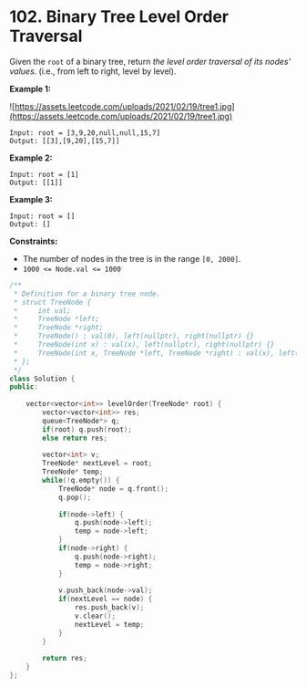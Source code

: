 # 102. Binary Tree Level Order Traversal

Given the `root` of a binary tree, return *the level order traversal of its nodes' values*. (i.e., from left to right, level by level).

**Example 1:**

![https://assets.leetcode.com/uploads/2021/02/19/tree1.jpg](https://assets.leetcode.com/uploads/2021/02/19/tree1.jpg)

```
Input: root = [3,9,20,null,null,15,7]
Output: [[3],[9,20],[15,7]]

```

**Example 2:**

```
Input: root = [1]
Output: [[1]]

```

**Example 3:**

```
Input: root = []
Output: []

```

**Constraints:**

- The number of nodes in the tree is in the range `[0, 2000]`.
- `1000 <= Node.val <= 1000`

```cpp
/**
 * Definition for a binary tree node.
 * struct TreeNode {
 *     int val;
 *     TreeNode *left;
 *     TreeNode *right;
 *     TreeNode() : val(0), left(nullptr), right(nullptr) {}
 *     TreeNode(int x) : val(x), left(nullptr), right(nullptr) {}
 *     TreeNode(int x, TreeNode *left, TreeNode *right) : val(x), left(left), right(right) {}
 * };
 */
class Solution {
public:
    
    vector<vector<int>> levelOrder(TreeNode* root) {
        vector<vector<int>> res;
        queue<TreeNode*> q;
        if(root) q.push(root);
        else return res;
        
        vector<int> v;
        TreeNode* nextLevel = root;
        TreeNode* temp;
        while(!q.empty()) {
            TreeNode* node = q.front();
            q.pop();
                
            if(node->left) {
                q.push(node->left);
                temp = node->left;
            }
            if(node->right) {
                q.push(node->right);
                temp = node->right;
            }
            
            v.push_back(node->val);
            if(nextLevel == node) {
                res.push_back(v);
                v.clear();
                nextLevel = temp;
            }
        }
        
        return res;
    }
};
```
